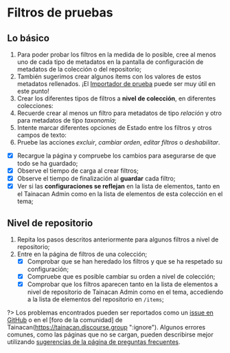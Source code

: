 # Filtros de pruebas

## Lo básico

1. Para poder probar los filtros en la medida de lo posible, cree al menos uno de cada tipo de metadatos en la pantalla de configuración de metadatos de la colección o del repositorio;
2. También sugerimos crear algunos ítems con los valores de estos metadatos rellenados. ¡El [Importador de prueba](/es-mx/importers#test-importer) puede ser muy útil en este punto!
3. Crear los diferentes tipos de filtros a **nivel de colección**, en diferentes colecciones:
4. Recuerde crear al menos un filtro para metadatos de tipo _relación_ y otro para metadatos de tipo _taxonomía_;
5. Intente marcar diferentes opciones de Estado entre los filtros y otros campos de texto:
6. Pruebe las acciones _excluir_, _cambiar orden_, _editar filtros_ o _deshabilitar_.

- [x] Recargue la página y compruebe los cambios para asegurarse de que todo se ha guardado;
- [x] Observe el tiempo de carga al crear filtros;
- [x] Observe el tiempo de finalización al **guardar** cada filtro;
- [x] Ver si las **configuraciones se reflejan** en la lista de elementos, tanto en el Tainacan Admin como en la lista de elementos de esta colección en el tema;

## Nivel de repositorio

1. Repita los pasos descritos anteriormente para algunos filtros a nivel de repositorio;
2. Entre en la página de filtros de una colección;
   - [x] Comprobar que se han heredado los filtros y que se ha respetado su configuración;
   - [x] Compruebe que es posible cambiar su orden a nivel de colección;
   - [x] Comprobar que los filtros aparecen tanto en la lista de elementos a nivel de repositorio de Tainacan Admin como en el tema, accediendo a la lista de elementos del repositorio en `/items`;

?> Los problemas encontrados pueden ser reportados como un [issue en GitHub](https://github.com/tainacan/tainacan/issues ":ignore") o en el [foro de la comunidad] de Tainacan(https://tainacan.discourse.group ":ignore"). Algunos errores comunes, como las páginas que no se cargan, pueden describirse mejor utilizando [sugerencias de la página de preguntas frecuentes](/es-mx/faq#He-encontrado-un-error-cómo-debo-proceder).
